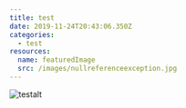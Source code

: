 ```yaml
---
title: test
date: 2019-11-24T20:43:06.350Z
categories:
  - test
resources:
  name: featuredImage
  src: /images/nullreferenceexception.jpg
---
```

![testalt](/images/codecov_sunburst.jpg "testtitle")
